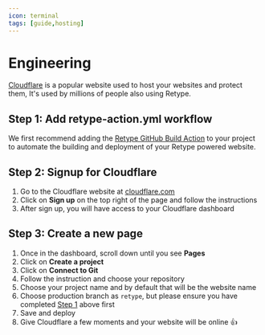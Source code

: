 ```yaml
---
icon: terminal
tags: [guide,hosting]
---
```

# Engineering

[Cloudflare](https://www.cloudflare.com/) is a popular website used to host your websites and protect them, It's used by millions of people also using Retype.

## Step 1: Add retype-action.yml workflow

We first recommend adding the [Retype GitHub Build Action](https://retype.com/guides/github-actions/#step-1-add-retype-actionyml-workflow) to your project to automate the building and deployment of your Retype powered website.

## Step 2: Signup for Cloudflare

1. Go to the Cloudflare website at [cloudflare.com](https://www.cloudflare.com/)
2. Click on **Sign up** on the top right of the page and follow the instructions
4. After sign up, you will have access to your Cloudflare dashboard

## Step 3: Create a new page

1. Once in the dashboard, scroll down until you see **Pages**
2. Click on **Create a project**
3. Click on **Connect to Git**
4. Follow the instruction and choose your repository
5. Choose your project name and by default that will be the website name
6. Choose production branch as `retype`, but please ensure you have completed [Step 1](#step-1-add-retype-actionyml-workflow) above first
7. Save and deploy
8. Give Cloudflare a few moments and your website will be online :+1:
